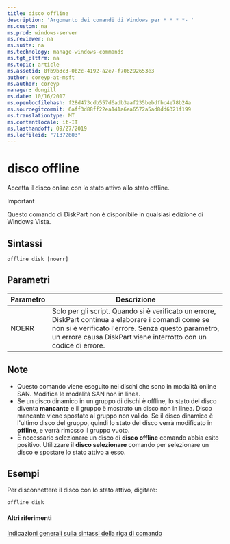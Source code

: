 ```yaml
---
title: disco offline
description: 'Argomento dei comandi di Windows per * * * *- '
ms.custom: na
ms.prod: windows-server
ms.reviewer: na
ms.suite: na
ms.technology: manage-windows-commands
ms.tgt_pltfrm: na
ms.topic: article
ms.assetid: 8fb9b3c3-0b2c-4192-a2e7-f706292653e3
author: coreyp-at-msft
ms.author: coreyp
manager: dongill
ms.date: 10/16/2017
ms.openlocfilehash: f28d473cdb557d6adb3aaf235bebdfbc4e78b24a
ms.sourcegitcommit: 6aff3d88ff22ea141a6ea6572a5ad8dd6321f199
ms.translationtype: MT
ms.contentlocale: it-IT
ms.lasthandoff: 09/27/2019
ms.locfileid: "71372603"
---
```

# <a name="offline-disk"></a>disco offline



Accetta il disco online con lo stato attivo allo stato offline.

> [!IMPORTANT]
> Questo comando di DiskPart non è disponibile in qualsiasi edizione di Windows Vista.

## <a name="syntax"></a>Sintassi

```
offline disk [noerr]
```

## <a name="parameters"></a>Parametri

|Parametro|Descrizione|
|---------|-----------|
|NOERR|Solo per gli script. Quando si è verificato un errore, DiskPart continua a elaborare i comandi come se non si è verificato l'errore. Senza questo parametro, un errore causa DiskPart viene interrotto con un codice di errore.|

## <a name="remarks"></a>Note

-   Questo comando viene eseguito nei dischi che sono in modalità online SAN. Modifica le modalità SAN non in linea.
-   Se un disco dinamico in un gruppo di dischi è offline, lo stato del disco diventa **mancante** e il gruppo è mostrato un disco non in linea. Disco mancante viene spostato al gruppo non valido. Se il disco dinamico è l'ultimo disco del gruppo, quindi lo stato del disco verrà modificato in **offline**, e verrà rimosso il gruppo vuoto.
-   È necessario selezionare un disco di **disco offline** comando abbia esito positivo. Utilizzare il **disco selezionare** comando per selezionare un disco e spostare lo stato attivo a esso.

## <a name="BKMK_examples"></a>Esempi

Per disconnettere il disco con lo stato attivo, digitare:
```
offline disk
```

#### <a name="additional-references"></a>Altri riferimenti

[Indicazioni generali sulla sintassi della riga di comando](command-line-syntax-key.md)

